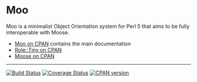 Moo
===
Moo is a minimalist Object Orientation system for Perl 5 that aims to be fully
interoperable with Moose.

  * [Moo on CPAN](https://metacpan.org/pod/Moo) contains the main documentation
  * [Role::Tiny on CPAN](https://metacpan.org/pod/Role::Tiny)
  * [Moose on CPAN](https://metacpan.org/pod/Moose)

--------
[![Build Status](https://travis-ci.org/moose/Moo.png?branch=master)](https://travis-ci.org/moose/Moo)
[![Coverage Status](https://coveralls.io/repos/moose/Moo/badge.png?branch=master)](https://coveralls.io/r/moose/Moo?branch=master)
[![CPAN version](https://badge.fury.io/pl/Moo.svg)](https://metacpan.org/pod/Moo)
